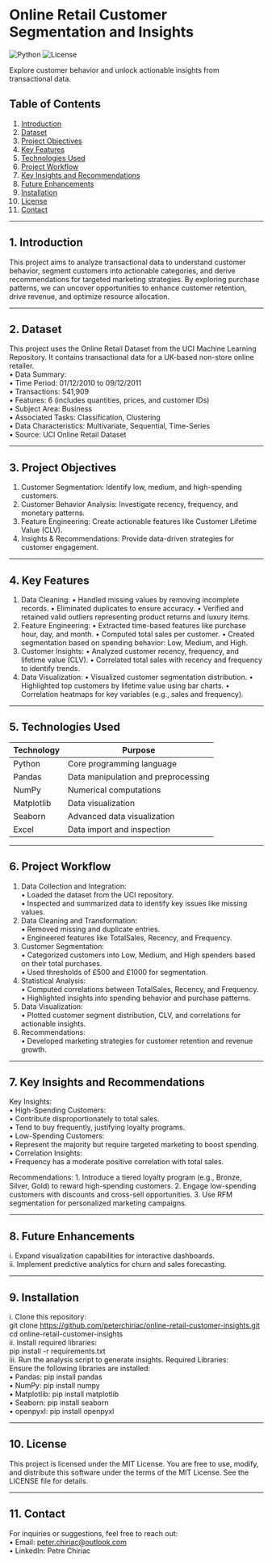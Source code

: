# Online Retail Customer Segmentation and Insights

![Python](https://img.shields.io/badge/Python-3.7%2B-blue)
![License](https://img.shields.io/badge/License-MIT-green)

Explore customer behavior and unlock actionable insights from transactional data.

## Table of Contents  
1. [Introduction](#1-introduction)  
2. [Dataset](#2-dataset)  
3. [Project Objectives](#3-project-objectives)  
4. [Key Features](#4-key-features)  
5. [Technologies Used](#5-technologies-used)  
6. [Project Workflow](#6-project-workflow)  
7. [Key Insights and Recommendations](#7-key-insights-and-recommendations)  
8. [Future Enhancements](#8-future-enhancements)  
9. [Installation](#9-installation)  
10. [License](#10-license)  
11. [Contact](#11-contact)  

 ---

 ## 1. Introduction

This project aims to analyze transactional data to understand customer behavior, segment customers into actionable categories, and derive recommendations for targeted marketing strategies. By exploring purchase patterns, we can uncover opportunities to enhance customer retention, drive revenue, and optimize resource allocation.

---

## 2. Dataset

This project uses the Online Retail Dataset from the UCI Machine Learning Repository. It contains transactional data for a UK-based non-store online retailer.    
	•	Data Summary:  
	•	Time Period: 01/12/2010 to 09/12/2011  
	•	Transactions: 541,909  
	•	Features: 6 (includes quantities, prices, and customer IDs)  
	•	Subject Area: Business  
	•	Associated Tasks: Classification, Clustering  
	•	Data Characteristics: Multivariate, Sequential, Time-Series  
	•	Source: UCI Online Retail Dataset  

---

## 3. Project Objectives
1.	Customer Segmentation: Identify low, medium, and high-spending customers.
2.	Customer Behavior Analysis: Investigate recency, frequency, and monetary patterns.
3.	Feature Engineering: Create actionable features like Customer Lifetime Value (CLV).
4.	Insights & Recommendations: Provide data-driven strategies for customer engagement.

---

 ## 4. Key Features
1.	Data Cleaning:
	•	Handled missing values by removing incomplete records.
	•	Eliminated duplicates to ensure accuracy.
	•	Verified and retained valid outliers representing product returns and luxury items.
2.	Feature Engineering:
	•	Extracted time-based features like purchase hour, day, and month.
	•	Computed total sales per customer.
	•	Created segmentation based on spending behavior: Low, Medium, and High.
3.	Customer Insights:
	•	Analyzed customer recency, frequency, and lifetime value (CLV).
	•	Correlated total sales with recency and frequency to identify trends.
4.	Data Visualization:
	•	Visualized customer segmentation distribution.
	•	Highlighted top customers by lifetime value using bar charts.
	•	Correlation heatmaps for key variables (e.g., sales and frequency).

---

## 5. Technologies Used

| **Technology**  | **Purpose**                           |
|------------------|---------------------------------------|
| Python           | Core programming language            |
| Pandas           | Data manipulation and preprocessing  |
| NumPy            | Numerical computations               |
| Matplotlib       | Data visualization                   |
| Seaborn          | Advanced data visualization          |
| Excel            | Data import and inspection           |

---


## 6. Project Workflow
1.	Data Collection and Integration:  
	•	Loaded the dataset from the UCI repository.  
	•	Inspected and summarized data to identify key issues like missing values.  
2.	Data Cleaning and Transformation:  
	•	Removed missing and duplicate entries.  
	•	Engineered features like TotalSales, Recency, and Frequency.  
3.	Customer Segmentation:  
	•	Categorized customers into Low, Medium, and High spenders based on their total purchases.  
	•	Used thresholds of £500 and £1000 for segmentation.  
4.	Statistical Analysis:  
	•	Computed correlations between TotalSales, Recency, and Frequency.  
	•	Highlighted insights into spending behavior and purchase patterns.  
5.	Data Visualization:  
	•	Plotted customer segment distribution, CLV, and correlations for actionable insights.  
6.	Recommendations:  
	•	Developed marketing strategies for customer retention and revenue growth.  

---

## 7. Key Insights and Recommendations

Key Insights:  
	•	High-Spending Customers:  
	•	Contribute disproportionately to total sales.  
	•	Tend to buy frequently, justifying loyalty programs.  
	•	Low-Spending Customers:  
	•	Represent the majority but require targeted marketing to boost spending.  
	•	Correlation Insights:  
	•	Frequency has a moderate positive correlation with total sales.  

Recommendations:
	1.	Introduce a tiered loyalty program (e.g., Bronze, Silver, Gold) to reward high-spending customers.
	2.	Engage low-spending customers with discounts and cross-sell opportunities.
	3.	Use RFM segmentation for personalized marketing campaigns.

 ---


 ## 8. Future Enhancements
 
i.	Expand visualization capabilities for interactive dashboards.  
ii.	Implement predictive analytics for churn and sales forecasting.  

---

 ## 9. Installation        
	
i.	Clone this repository:  
git clone https://github.com/peterchiriac/online-retail-customer-insights.git    
cd online-retail-customer-insights  
ii.	Install required libraries:  
 pip install -r requirements.txt  
iii.	Run the analysis script to generate insights.
	Required Libraries:  
	Ensure the following libraries are installed:  
	•	Pandas: pip install pandas  
	•	NumPy: pip install numpy  
	•	Matplotlib: pip install matplotlib  
	•	Seaborn: pip install seaborn  
	•	openpyxl: pip install openpyxl  

---

 ## 10. License

This project is licensed under the MIT License. You are free to use, modify, and distribute this software under the terms of the MIT License. See the LICENSE file for details.

---

## 11. Contact  
For inquiries or suggestions, feel free to reach out:  
•	Email: peter.chiriac@outlook.com  
•	LinkedIn: Petre Chiriac  
